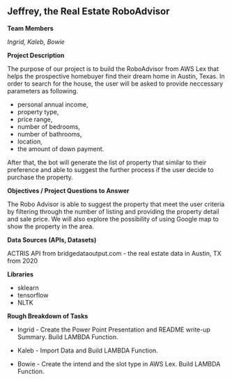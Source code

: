 ## Jeffrey, the Real Estate RoboAdvisor

**Team Members**

*Ingrid, Kaleb, Bowie*

**Project Description**

The purpose of our project is to build the RoboAdvisor from AWS Lex that helps the prospective homebuyer find their dream home in Austin, Texas. In order to search for the house, the user will be asked to provide neccessary parameters as following. 
- personal annual income, 
- property type, 
- price range, 
- number of bedrooms, 
- number of bathrooms, 
- location, 
- the amount of down payment. 

After that, the bot will generate the list of property that similar to their preference and able to suggest the further process if the user decide to purchase the property. 

**Objectives / Project Questions to Answer**

The Robo Advisor is able to suggest the property that meet the user criteria by filtering through the number of listing and providing the property detail and sale price. We will also explore the possibility of using Google map to show the property in the area.    


**Data Sources (APIs, Datasets)**

ACTRIS API from bridgedataoutput.com - the real estate data in Austin, TX from 2020

**Libraries**

- sklearn
- tensorflow
- NLTK

**Rough Breakdown of Tasks**

- Ingrid - Create the Power Point Presentation and README write-up Summary. Build LAMBDA Function.

- Kaleb - Import Data and Build LAMBDA Function.

- Bowie - Create the intend and the slot type in AWS Lex. Build LAMBDA Function.
